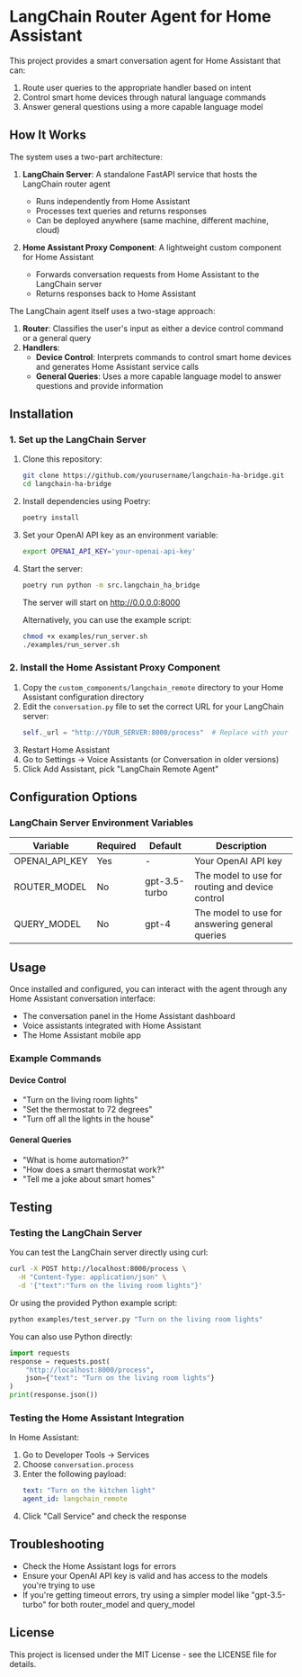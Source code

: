 # LangChain Router Agent for Home Assistant

This project provides a smart conversation agent for Home Assistant that can:

1. Route user queries to the appropriate handler based on intent
2. Control smart home devices through natural language commands
3. Answer general questions using a more capable language model

## How It Works

The system uses a two-part architecture:

1. **LangChain Server**: A standalone FastAPI service that hosts the LangChain router agent
   - Runs independently from Home Assistant
   - Processes text queries and returns responses
   - Can be deployed anywhere (same machine, different machine, cloud)

2. **Home Assistant Proxy Component**: A lightweight custom component for Home Assistant
   - Forwards conversation requests from Home Assistant to the LangChain server
   - Returns responses back to Home Assistant

The LangChain agent itself uses a two-stage approach:

1. **Router**: Classifies the user's input as either a device control command or a general query
2. **Handlers**:
   - **Device Control**: Interprets commands to control smart home devices and generates Home Assistant service calls
   - **General Queries**: Uses a more capable language model to answer questions and provide information

## Installation

### 1. Set up the LangChain Server

1. Clone this repository:
   ```bash
   git clone https://github.com/yourusername/langchain-ha-bridge.git
   cd langchain-ha-bridge
   ```

2. Install dependencies using Poetry:
   ```bash
   poetry install
   ```

3. Set your OpenAI API key as an environment variable:
   ```bash
   export OPENAI_API_KEY='your-openai-api-key'
   ```

4. Start the server:
   ```bash
   poetry run python -m src.langchain_ha_bridge
   ```

   The server will start on http://0.0.0.0:8000

   Alternatively, you can use the example script:
   ```bash
   chmod +x examples/run_server.sh
   ./examples/run_server.sh
   ```

### 2. Install the Home Assistant Proxy Component

1. Copy the `custom_components/langchain_remote` directory to your Home Assistant configuration directory
2. Edit the `conversation.py` file to set the correct URL for your LangChain server:
   ```python
   self._url = "http://YOUR_SERVER:8000/process"  # Replace with your server's address
   ```
3. Restart Home Assistant
4. Go to Settings → Voice Assistants (or Conversation in older versions)
5. Click Add Assistant, pick "LangChain Remote Agent"

## Configuration Options

### LangChain Server Environment Variables

| Variable | Required | Default | Description |
| -------- | -------- | ------- | ----------- |
| OPENAI_API_KEY | Yes | - | Your OpenAI API key |
| ROUTER_MODEL | No | gpt-3.5-turbo | The model to use for routing and device control |
| QUERY_MODEL | No | gpt-4 | The model to use for answering general queries |

## Usage

Once installed and configured, you can interact with the agent through any Home Assistant conversation interface:

- The conversation panel in the Home Assistant dashboard
- Voice assistants integrated with Home Assistant
- The Home Assistant mobile app

### Example Commands

#### Device Control
- "Turn on the living room lights"
- "Set the thermostat to 72 degrees"
- "Turn off all the lights in the house"

#### General Queries
- "What is home automation?"
- "How does a smart thermostat work?"
- "Tell me a joke about smart homes"

## Testing

### Testing the LangChain Server

You can test the LangChain server directly using curl:

```bash
curl -X POST http://localhost:8000/process \
  -H "Content-Type: application/json" \
  -d '{"text":"Turn on the living room lights"}'
```

Or using the provided Python example script:

```bash
python examples/test_server.py "Turn on the living room lights"
```

You can also use Python directly:

```python
import requests
response = requests.post(
    "http://localhost:8000/process",
    json={"text": "Turn on the living room lights"}
)
print(response.json())
```

### Testing the Home Assistant Integration

In Home Assistant:

1. Go to Developer Tools → Services
2. Choose `conversation.process`
3. Enter the following payload:
   ```yaml
   text: "Turn on the kitchen light"
   agent_id: langchain_remote
   ```
4. Click "Call Service" and check the response

## Troubleshooting

- Check the Home Assistant logs for errors
- Ensure your OpenAI API key is valid and has access to the models you're trying to use
- If you're getting timeout errors, try using a simpler model like "gpt-3.5-turbo" for both router_model and query_model

## License

This project is licensed under the MIT License - see the LICENSE file for details.
